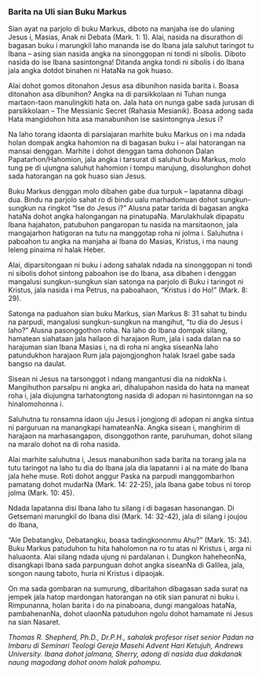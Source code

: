 ### Barita na Uli sian Buku Markus

Sian ayat na parjolo di buku Markus, diboto na manjaha ise do ulaning Jesus i, Masias, Anak ni Debata (Mark. 1: 1). Alai, nasida na disurathon di bagasan buku i marungkil laho mananda ise do Ibana jala saluhut taringot tu Ibana – asing sian nasida angka na sinonggopan ni tondi ni sibolis. Diboto nasida do ise Ibana sasintongna! Ditanda angka tondi ni sibolis i do Ibana jala angka dotdot binahen ni HataNa na gok huaso.

Alai dohot gomos ditonahon Jesus asa dibunihon nasida barita i. Boasa ditonahon asa dibunihon? Angka na di parsikkolaan ni Tuhan nunga martaon-taon manulingkiti hata on. Jala hata on nunga gabe sada jurusan di parsikkolaan – The Messianic Secret (Rahasia Mesianik). Boasa adong sada Hata mangidohon hita asa manabunihon ise sasintongnya Jesus i?

Na laho torang idaonta di parsiajaran marhite buku Markus on i ma ndada holan dompak angka hahomion na di bagasan buku i – alai hatorangan na mansai denggan. Marhite i dohot denggan tama dohonon Dalan Papatarhon/Hahomion, jala angka i tarsurat di saluhut buku Markus, molo tung pe di ujungna saluhut hahomion i tompu marujung, disolunghon dohot sada hatorangan na gok huaso sian Jesus. 

Buku Markus denggan molo dibahen gabe dua turpuk – lapatanna dibagi dua. Bindu na parjolo sahat ro di bindu ualu marhadomuan dohot sungkun-sungkun na ringkot “Ise do Jesus i?” Alusna patar tarida di bagasan angka hataNa dohot angka halongangan na pinatupaNa. Marulakhulak dipapatu Ibana hajahaton, patubuhon pangaropan tu nasida na marsitaonon, jala mangajarhon hatigoran na tutu na manggotap roha ni jolma i. Saluhutna i paboahon tu angka na manjaha ai Ibana do Masias, Kristus, i ma naung leleng pinaima ni halak Heber. 

Alai, diparsitongaan ni buku i adong sahalak ndada na sinonggopan ni tondi ni sibolis dohot sintong paboahon ise do Ibana, asa dibahen i denggan mangalusi sungkun-sungkun sian satonga na parjolo di Buku i taringot ni Kristus, jala nasida i ma Petrus, na paboahaon, “Kristus i do Ho!” (Mark. 8: 29).

Satonga na paduahon sian buku Markus, sian Markus 8: 31 sahat tu bindu na parpudi, mangalusi sungkun-sungkun na mangihut, “tu dia do Jesus i laho?” Alusna pasonggothon roha. Na laho do Ibana dompak silang, hamatean siahataan jala hailaon di harajaon Rum, jala i sada dalan na so harajuman sian Ibana Masias i, na di roha ni angka siseanNa laho patundukhon harajaon Rum jala pajongjonghon halak Israel gabe sada bangso na daulat.

Sisean ni Jesus na tarsonggot i ndang mangantusi dia na nidokNa i. Mangihuthon parsalpu ni angka ari, dihalupahon nasida do hata na maneat roha i, jala diujungna tarhatongtong nasida di adopan ni hasintonngan na so hinalomohonna i.

Saluhutna tu ronsamna idaon uju Jesus i jongjong di adopan ni angka sintua ni parguruan na manangkapi hamateanNa. Angka sisean i, manghirim di harajaon na marhasangapon, disonggothon rante, paruhuman, dohot silang na maralo dohot na di roha nasida.

Alai marhite saluhutna i, Jesus manabunihon sada barita na torang jala na tutu taringot na laho tu dia do Ibana jala dia lapatanni i ai na mate do Ibana jala hehe muse. Roti dohot anggur Paska na parpudi manggombarhon pamatang dohot mudarNa (Mark. 14: 22-25), jala Ibana gabe tobus ni torop jolma (Mark. 10: 45).

Ndada lapatanna disi Ibana laho tu silang i di bagasan hasonangan. Di Getsemani marungkil do Ibana disi (Mark. 14: 32-42), jala di silang i joujou do Ibana,

“Ale Debatangku, Debatangku, boasa tadingkononmu Ahu?” (Mark. 15: 34). Buku Markus patuduhon tu hita haholomon na ro tu atas ni Kristus i, arga ni haluaonta. Alai silang ndada ujung ni pardalanan i. Dungkon haheheonNa, disangkapi Ibana sada parpunguan dohot angka siseanNa di Galilea, jala, songon naung taboto, huria ni Kristus i dipaojak.

On ma sada gombaran na sumurung, dibaritahon dibagasan sada surat na jempek jala hatop mardongan hatorangan na otik sian panurat ni buku i. Rimpunanna, holan barita i do na pinaboana, dungi mangaloas hataNa, pambahenanNa, dohot ulaonNa patuduhon ngolu dohot hamamate ni Jesus na sian Nasaret.

_Thomas R. Shepherd, Ph.D., Dr.P.H., sahalak profesor riset senior Padan na Imbaru di Seminari Teologi Gereja Masehi Advent Hari Ketujuh, Andrews University. Ibana dohot jolmana, Sherry, adong di nasida dua dakdanak naung magodang dohot onom halak pahompu._